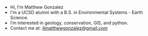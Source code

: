 - Hi, I’m Matthew Gonzalez
- I'm a UCSD alumni with a B.S. in Environmental Systems - Earth Science.
- I’m interested in geology, conservation, GIS, and python.
- Contact me at: 4matthewgonzalez@gmail.com

<!---
4mmgonzalez/4mmgonzalez is a ✨ special ✨ repository because its `README.md` (this file) appears on your GitHub profile.
You can click the Preview link to take a look at your changes.
--->

